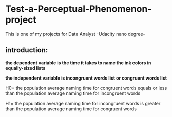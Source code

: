 # Test-a-Perceptual-Phenomenon-project
This is one of my projects for Data Analyst -Udacity nano degree-

## introduction:

**the dependent variable is the time it takes to name the ink colors in equally-sized lists**

**the independent variable is incongruent words list or congruent words list**


H0= the population average naming time for congruent words equals or less than the population average naming time for incongruent words

H1= the population average naming time for incongruent words is greater than the population average naming time for congruent words
